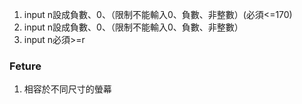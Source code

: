 1. input n設成負數、0、（限制不能輸入0、負數、非整數）(必須<=170)
2. input n設成負數、0、（限制不能輸入0、負數、非整數）
3. input n必須>=r



### Feture
1. 相容於不同尺寸的螢幕